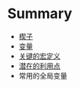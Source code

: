# Summary

* [楔子](README.md)
* [变量](bian-liang.md)
* [关键的宏定义](guan-jian-de-hong-ding-yi.md)
* [潜在的利用点](qian-zai-de-li-yong-dian.md)
* 常用的全局变量

